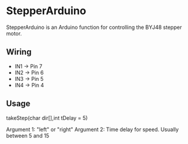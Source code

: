 # StepperArduino

StepperArduino is an Arduino function for controlling the BYJ48 stepper motor.


## Wiring

* IN1 -> Pin 7
* IN2 -> Pin 6
* IN3 -> Pin 5
* IN4 -> Pin 4

## Usage

takeStep(char dir[],int tDelay = 5)

Argument 1: "left" or "right"
Argument 2: Time delay for speed. Usually between 5 and 15



